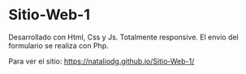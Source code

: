 # Sitio-Web-1

Desarrollado con Html, Css y Js. Totalmente responsive. El envio del formulario se realiza con Php.

Para ver el sitio: https://nataliodg.github.io/Sitio-Web-1/
